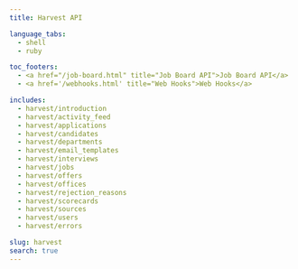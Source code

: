 ```yaml
---
title: Harvest API

language_tabs:
  - shell
  - ruby

toc_footers:
  - <a href="/job-board.html" title="Job Board API">Job Board API</a>
  - <a href='/webhooks.html' title="Web Hooks">Web Hooks</a>

includes:
  - harvest/introduction
  - harvest/activity_feed
  - harvest/applications
  - harvest/candidates
  - harvest/departments
  - harvest/email_templates
  - harvest/interviews
  - harvest/jobs
  - harvest/offers
  - harvest/offices
  - harvest/rejection_reasons
  - harvest/scorecards
  - harvest/sources
  - harvest/users
  - harvest/errors

slug: harvest
search: true
---
```

